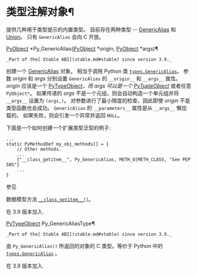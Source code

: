 # 类型注解对象¶

提供几种用于类型提示的内置类型。 目前存在两种类型 -- [GenericAlias](../library/stdtypes.md#types-genericalias) 和 [Union](../library/stdtypes.md#types-union)。 只有 `GenericAlias` 会向 C 开放。

[PyObject](structures.md#c.PyObject "PyObject") *Py_GenericAlias([PyObject](structures.md#c.PyObject "PyObject") *origin, [PyObject](structures.md#c.PyObject "PyObject") *args)¶  

    _Part of the[ Stable ABI](stable.md#stable) since version 3.9._

创建一个 [GenericAlias](../library/stdtypes.md#types-genericalias) 对象。 相当于调用 Python 类 [`types.GenericAlias`](../library/types.md#types.GenericAlias "types.GenericAlias")。 参数 _origin_ 和 _args_ 分别设置 `GenericAlias` 的 `__origin__` 和 `__args__` 属性。 _origin_ 应该是一个 [PyTypeObject](type.md#c.PyTypeObject "PyTypeObject")*，而 _args_ 可以是一个 [PyTupleObject](tuple.md#c.PyTupleObject "PyTupleObject")* 或者任意 `PyObject*`。 如果传递的 _args_ 不是一个元组，则会自动构造一个单元组并将 `__args__` 设置为 `(args,)`。 对参数进行了最小限度的检查，因此即使 _origin_ 不是类型函数也会成功。 `GenericAlias` 的 `__parameters__` 属性是从 `__args__` 懒加载的。 如果失败，则会引发一个异常并返回 `NULL`。

下面是一个如何创建一个扩展类型泛型的例子:

    
    
~~~
...
static PyMethodDef my_obj_methods[] = {
    // Other methods.
    ...
    {"__class_getitem__", Py_GenericAlias, METH_O|METH_CLASS, "See PEP 585"}
    ...
}
~~~

参见

数据模型方法 [`__class_getitem__()`](../reference/datamodel.md#object.__class_getitem__ "object.__class_getitem__")。

在 3.9 版本加入.

[PyTypeObject](type.md#c.PyTypeObject "PyTypeObject") Py_GenericAliasType¶  

    _Part of the[ Stable ABI](stable.md#stable) since version 3.9._

由 `Py_GenericAlias()` 所返回的对象的 C 类型。等价于 Python 中的 [`types.GenericAlias`](../library/types.md#types.GenericAlias "types.GenericAlias") 。

在 3.9 版本加入.

